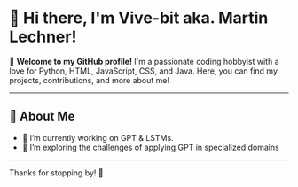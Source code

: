 # 👋 Hi there, I'm Vive-bit aka. Martin Lechner!

🌟 **Welcome to my GitHub profile!** I'm a passionate coding hobbyist with a love for Python, HTML, JavaScript, CSS, and Java. Here, you can find my projects, contributions, and more about me!

---

## 🚀 About Me

- 🔭 I’m currently working on GPT & LSTMs.
- 🌱 I’m exploring the challenges of applying GPT in specialized domains

---

Thanks for stopping by! 🚀

